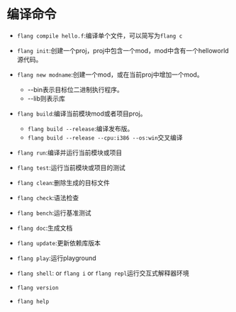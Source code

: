 # 编译命令

+ `flang compile hello.f`:编译单个文件，可以简写为`flang c`
+ `flang init`:创建一个proj，proj中包含一个mod，mod中含有一个helloworld源代码。
+ `flang new modname`:创建一个mod，或在当前proj中增加一个mod。
    - --bin表示目标位二进制执行程序。
    - --lib则表示库 
+ `flang build`:编译当前模块mod或者项目proj。
    - `flang build --release`:编译发布版。
    - `flang build --release --cpu:i386 --os:win`交叉编译
+ `flang run`:编译并运行当前模块或项目
+ `flang test`:运行当前模块或项目的测试
+ `flang clean`:删除生成的目标文件
+ `flang check`:语法检查
+ `flang bench`:运行基准测试
+ `flang doc`:生成文档
+ `flang update`:更新依赖库版本
+ `flang play`:运行playground
+ `flang shell`: or `flang i` or `flang repl`运行交互式解释器环境

+ `flang version`
+ `flang help`


 